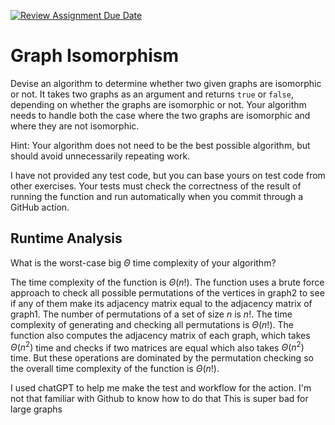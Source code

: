 [![Review Assignment Due Date](https://classroom.github.com/assets/deadline-readme-button-24ddc0f5d75046c5622901739e7c5dd533143b0c8e959d652212380cedb1ea36.svg)](https://classroom.github.com/a/NYae883E)
# Graph Isomorphism

Devise an algorithm to determine whether two given graphs are isomorphic or not.
It takes two graphs as an argument and returns `true` or `false`, depending on
whether the graphs are isomorphic or not. Your algorithm needs to handle both
the case where the two graphs are isomorphic and where they are not isomorphic.

Hint: Your algorithm does not need to be the best possible algorithm, but should
avoid unnecessarily repeating work.

I have not provided any test code, but you can base yours on test code from
other exercises. Your tests must check the correctness of the result of running
the function and run automatically when you commit through a GitHub action.

## Runtime Analysis

What is the worst-case big $\Theta$ time complexity of your algorithm?

The time complexity of the function is $\Theta(n!)$. The function uses a brute force approach to check all possible permutations of the vertices in graph2 to see if any of them make its adjacency matrix equal to the adjacency matrix of graph1.
The number of permutations of a set of size $n$ is $n!$. The time complexity of generating and checking all permutations is $\Theta(n!)$.
The function also computes the adjacency matrix of each graph, which takes $\Theta(n^2)$ time and checks if two matrices are equal which also takes $\Theta(n^2)$ time. But these operations are dominated by the permutation checking so the overall time complexity of the function is $\Theta(n!)$.

I used chatGPT to help me make the test and workflow for the action. I'm not that familiar with Github to know how to do that
This is super bad for large graphs
